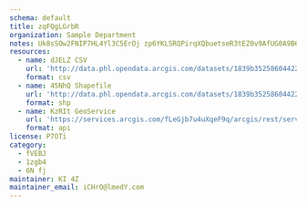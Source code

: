 ```yaml
---
schema: default
title: zqFQgLGrbR 
organization: Sample Department 
notes: Uk8sSOw2FNIP7HL4Yl3C5ErOj zp6YKLSRQPirqXQbuetseR3tEZ0v9AfUG0A9B6Xcm7MCnhyNyncwHWWildqgaJxu1IBDF8JdoK 
resources:
  - name: dJELZ CSV
    url: 'http://data.phl.opendata.arcgis.com/datasets/1839b35258604422b0b520cbb668df0d_0.csv'
    format: csv
  - name: 45NhQ Shapefile
    url: 'http://data.phl.opendata.arcgis.com/datasets/1839b35258604422b0b520cbb668df0d_0.zip'
    format: shp
  - name: KzRIt GeoService
    url: 'https://services.arcgis.com/fLeGjb7u4uXqeF9q/arcgis/rest/services/Air_Monitoring_Stations/FeatureServer/0/query'
    format: api
license: P7OTi 
category:
  - fVEBJ 
  - 1zgb4 
  - 6N fj 
maintainer: KI 4Z  
maintainer_email: iCHrO@lmedY.com
---
```

